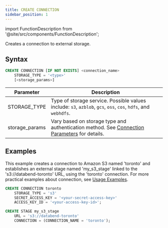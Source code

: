 ```yaml
---
title: CREATE CONNECTION
sidebar_position: 1
---
```

import FunctionDescription from '@site/src/components/FunctionDescription';

<FunctionDescription description="Introduced or updated: v1.2.208"/>

Creates a connection to external storage.

## Syntax

```sql
CREATE CONNECTION [IF NOT EXISTS] <connection_name> 
    STORAGE_TYPE = '<type>' 
    [<storage_params>]

```

| Parameter        | Description                                                                                                                                        |
|------------------|----------------------------------------------------------------------------------------------------------------------------------------------------|
| STORAGE_TYPE     | Type of storage service. Possible values include: `s3`, `azblob`, `gcs`, `oss`, `cos`, `hdfs`, and `webhdfs`.                                      |
| storage_params   | Vary based on storage type and authentication method. See [Connection Parameters](../../../00-sql-reference/51-connect-parameters.md) for details. |

## Examples

This example creates a connection to Amazon S3 named 'toronto' and establishes an external stage named 'my_s3_stage' linked to the 's3://databend-toronto' URL, using the 'toronto' connection. For more practical examples about connection, see [Usage Examples](index.md#usage-examples).  

```sql
CREATE CONNECTION toronto 
    STORAGE_TYPE = 's3' 
    SECRET_ACCESS_KEY = '<your-secret-access-key>' 
    ACCESS_KEY_ID = '<your-access-key-id>';

CREATE STAGE my_s3_stage 
    URL = 's3://databend-toronto' 
    CONNECTION = (CONNECTION_NAME = 'toronto');
```